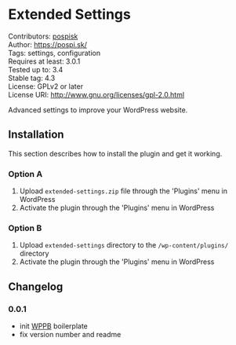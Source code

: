 # Extended Settings  
Contributors: [pospisk](https://github.com/pospisk/)  
Author: https://pospi.sk/  
Tags: settings, configuration  
Requires at least: 3.0.1  
Tested up to: 3.4  
Stable tag: 4.3  
License: GPLv2 or later  
License URI: http://www.gnu.org/licenses/gpl-2.0.html  

Advanced settings to improve your WordPress website. 

## Installation 
This section describes how to install the plugin and get it working. 

### Option A 
1. Upload `extended-settings.zip` file through the 'Plugins' menu in WordPress 
2. Activate the plugin through the 'Plugins' menu in WordPress 

### Option B 
1. Upload `extended-settings` directory to the `/wp-content/plugins/` directory 
2. Activate the plugin through the 'Plugins' menu in WordPress 

## Changelog 
### 0.0.1 
* init [WPPB](https://wppb.me/) boilerplate 
* fix version number and readme 
